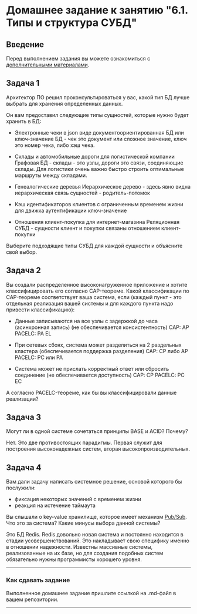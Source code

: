 # Домашнее задание к занятию "6.1. Типы и структура СУБД"

## Введение

Перед выполнением задания вы можете ознакомиться с 
[дополнительными материалами](https://github.com/netology-code/virt-homeworks/tree/master/additional/README.md).

## Задача 1

Архитектор ПО решил проконсультироваться у вас, какой тип БД 
лучше выбрать для хранения определенных данных.

Он вам предоставил следующие типы сущностей, которые нужно будет хранить в БД:

- Электронные чеки в json виде
документоориентированная БД или ключ-значение БД - чек это документ или сложное значение, ключ это номер чека, либо хэш чека.

- Склады и автомобильные дороги для логистической компании
Графовая БД - склады - это узлы, дороги это связи, соединяющие склады. Для логистики очень важно быстро строить 
оптимальные маршруты между складами.

- Генеалогические деревья
Иерархическое дерево - здесь явно видна иерархическая связь сущностей - родитель-потомок

- Кэш идентификаторов клиентов с ограниченным временем жизни для движка аутентификации
ключ-значение

- Отношения клиент-покупка для интернет-магазина
Реляционная СУБД - сущности клиент и покупки связаны отношением клиент-покупки


Выберите подходящие типы СУБД для каждой сущности и объясните свой выбор.

## Задача 2

Вы создали распределенное высоконагруженное приложение и хотите классифицировать его согласно 
CAP-теореме. Какой классификации по CAP-теореме соответствует ваша система, если 
(каждый пункт - это отдельная реализация вашей системы и для каждого пункта надо привести классификацию):

- Данные записываются на все узлы с задержкой до часа (асинхронная запись)
  (не обеспечивается консистентность)
CAP: AP 
PACELC: PA EL

- При сетевых сбоях, система может разделиться на 2 раздельных кластера
  (обеспечивается поддержка разделения)
CAP: CP либо AP
PACELC: PC или PA

- Система может не прислать корректный ответ или сбросить соединение
  (не обеспечивается доступность)
CAP: CP
PACELC: PC EC

А согласно PACELC-теореме, как бы вы классифицировали данные реализации?


## Задача 3

Могут ли в одной системе сочетаться принципы BASE и ACID? Почему?

Нет. Это две противостоящих парадигмы. Первая служит для построения высоконадежных систем, вторая высокопроизводительных.

## Задача 4

Вам дали задачу написать системное решение, основой которого бы послужили:

- фиксация некоторых значений с временем жизни
- реакция на истечение таймаута

Вы слышали о key-value хранилище, которое имеет механизм [Pub/Sub](https://habr.com/ru/post/278237/). 
Что это за система? Какие минусы выбора данной системы?

Это БД Redis.
Redis довольно новая система и постоянно находится в стадии усовершенствований. Это накладывает свою специфику 
именно в отношении надежности. Известны массивные системы, реализованные на их базе, но для создания подобных систем 
обязательно нужны программисты хорошего уровня.


---

### Как cдавать задание

Выполненное домашнее задание пришлите ссылкой на .md-файл в вашем репозитории.

---
